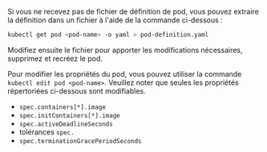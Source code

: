 Si vous ne recevez pas de fichier de définition de pod, vous pouvez extraire la définition dans un fichier à l'aide de la commande ci-dessous :

```bash
kubectl get pod <pod-name> -o yaml > pod-definition.yaml
```

Modifiez ensuite le fichier pour apporter les modifications nécessaires, supprimez et recréez le pod.

Pour modifier les propriétés du pod, vous pouvez utiliser la commande `kubectl edit pod <pod-name>`. Veuillez noter que seules les propriétés répertoriées ci-dessous sont modifiables.

- `spec.containers[*].image`
- `spec.initContainers[*].image`
- `spec.activeDeadlineSeconds`
- tolérances `spec.`
- `spec.terminationGracePeriodSeconds`
